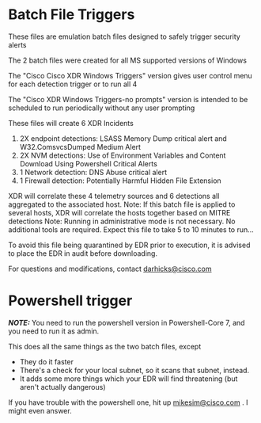 # Batch File Triggers

These files are emulation batch files designed to safely trigger security alerts

The 2 batch files were created for all MS supported versions of Windows

The "Cisco Cisco XDR Windows Triggers" version gives user control menu for each detection trigger or to run all 4

The "Cisco XDR Windows Triggers-no prompts" version is intended to be scheduled to run periodically without any user prompting

These files will create 6 XDR Incidents
  1) 2X endpoint detections: LSASS Memory Dump critical alert and W32.ComsvcsDumped Medium Alert
  2) 2X NVM detections: Use of Environment Variables and Content Download Using Powershell Critical Alerts
  3) 1 Network detection: DNS Abuse critical alert
  4) 1 Firewall detection: Potentially Harmful Hidden File Extension

XDR will correlate these 4 telemetry sources and 6 detections all aggregated to the associated host.
Note: If this batch file is applied to several hosts, XDR will correlate the hosts together based on MITRE detections
Note: Running in administrative mode is not necessary. No additional tools are required.
Expect this file to take 5 to 10 minutes to run...

To avoid this file being quarantined by EDR prior to execution, it is advised to place the EDR in audit before downloading.

For questions and modifications, contact darhicks@cisco.com


# Powershell trigger

***NOTE:*** You need to run the powershell version in Powershell-Core 7, and you need to run it as admin.

This does all the same things as the two batch files, except 
* They do it faster
* There's a check for your local subnet, so it scans that subnet, instead. 
* It adds some more things which your EDR will find threatening (but aren't actually dangerous)

If you have trouble with the powershell one, hit up mikesim@cisco.com . I might even answer.
